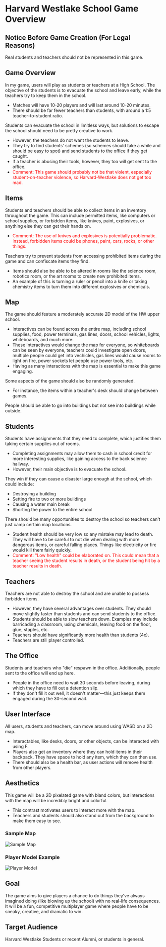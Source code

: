 # Harvard Westlake School Game Overview

## Notice Before Game Creation (For Legal Reasons)
Real students and teachers should not be represented in this game.

## Game Overview
In my game, users will play as students or teachers at a High School. The objective of the students is to evacuate the school and leave early, while the teachers try to keep them in the school.

- Matches will have 10-20 players and will last around 10-20 minutes.
- There should be far fewer teachers than students, with around a 1:5 teacher-to-student ratio.

Students can evacuate the school in limitless ways, but solutions to escape the school should need to be pretty creative to work.

- However, the teachers do not want the students to leave.
- They try to find students' schemes (so schemes should take a while and should be easy to spot) and send students to the office if they get caught.
- If a teacher is abusing their tools, however, they too will get sent to the office.
- <span style="color:red">Comment: This game should probably not be that violent, especially student-on-teacher violence, so Harvard-Westlake does not get too mad.</span>

## Items
Students and teachers should be able to collect items in an inventory throughout the game. This can include permitted items, like computers or school supplies, or forbidden items, like knives, paint, explosives, or anything else they can get their hands on.

- <span style="color:red">Comment: The use of knives and explosives is potentially problematic. Instead, forbidden items could be phones, paint, cars, rocks, or other things.</span>

Teachers try to prevent students from accessing prohibited items during the game and can confiscate items they find.

- Items should also be able to be altered in rooms like the science room, robotics room, or the art rooms to create new prohibited items.
- An example of this is turning a ruler or pencil into a knife or taking chemistry items to turn them into different explosives or chemicals.

## Map
The game should feature a moderately accurate 2D model of the HW upper school.

- Interactives can be found across the entire map, including school supplies, food, power terminals, gas lines, doors, school vehicles, lights, whiteboards, and much more.
- These interactives would change the map for everyone, so whiteboards can be seen by everyone, teachers could investigate open doors, multiple people could get into vechicles, gas lines would cause rooms to light on fire, power sockets let people use power tools, etc.
- Having as many interactions with the map is essential to make this game engaging.

Some aspects of the game should also be randomly generated.
- For instance, the items within a teacher's desk should change between games.

People should be able to go into buildings but not see into buildings while outside.

## Students
Students have assignments that they need to complete, which justifies them taking certain supplies out of rooms.

- Completing assignments may allow them to cash in school credit for more interesting supplies, like gaining access to the back science hallway.
- However, their main objective is to evacuate the school.

They win if they can cause a disaster large enough at the school, which could include:

- Destroying a building
- Setting fire to two or more buildings
- Causing a water main break
- Shorting the power to the entire school

There should be many opportunities to destroy the school so teachers can't just camp certain map locations.

- Student health should be very low so any mistake may lead to death. They will have to be careful to not die when dealing with more dangerous items, or careful falling places. Things like electricity or fire would kill them fairly quickly.
- <span style="color:red">Comment: "Low health" could be elaborated on. This could mean that a teacher seeing the student results in death, or the student being hit by a teacher results in death.</span>

## Teachers
Teachers are not able to destroy the school and are unable to possess forbidden items.

- However, they have several advantages over students. They should move slightly faster than students and can send students to the office.
- Students should be able to slow teachers down. Examples may include barricading a classroom, using chemicals, leaving food on the floor, glue, staples, etc.
- Teachers should have significantly more health than students (4x).
- Teachers are still player controlled.

## The Office
Students and teachers who "die" respawn in the office. Additionally, people sent to the office will end up here.

- People in the office need to wait 30 seconds before leaving, during which they have to fill out a detention slip.
- If they don't fill it out well, it doesn't matter—this just keeps them engaged during the 30-second wait.

## User Interface
All users, students and teachers, can move around using WASD on a 2D map.

- Interactables, like desks, doors, or other objects, can be interacted with using F.
- Players also get an inventory where they can hold items in their backpack. They have space to hold any item, which they can then use.
- There should also be a health bar, as user actions will remove health from other players.

## Aesthetics
This game will be a 2D pixelated game with bland colors, but interactions with the map will be incredibly bright and colorful.

- This contrast motivates users to interact more with the map.
- Teachers and students should also stand out from the background to make them easy to see.

### Sample Map
![Sample Map](map.png)

### Player Model Example
![Player Model](playerModel.png)


## Goal
The game aims to give players a chance to do things they've always imagined doing (like blowing up the school) with no real-life consequences. It will be a fun, competitive multiplayer game where people have to be sneaky, creative, and dramatic to win.

## Target Audience
Harvard Westlake Students or recent Alumni, or students in general.